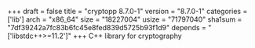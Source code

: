 +++
draft = false
title = "cryptopp 8.7.0-1"
version = "8.7.0-1"
categories = ['lib']
arch = "x86_64"
size = "18227004"
usize = "71797040"
sha1sum = "7df39242a7fc83b6fc45e8fed839d5725b93f1d9"
depends = "['libstdc++>=11.2']"
+++
C++ library for cryptography